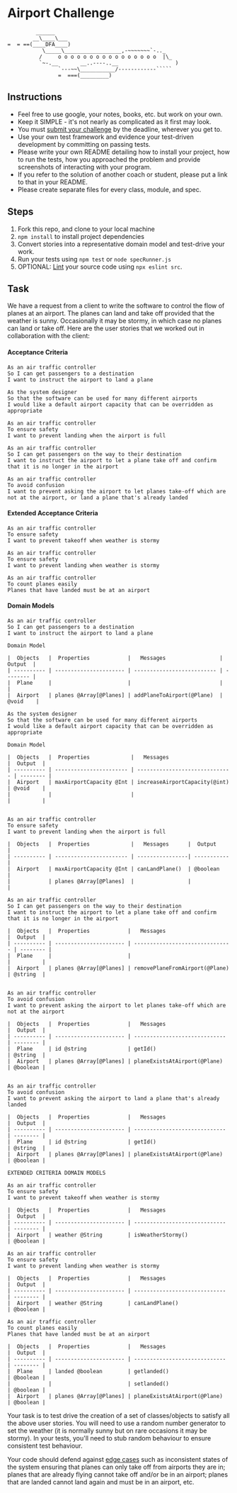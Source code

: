 Airport Challenge
=================

```
         ______
        __\____\___
=  = ==(____DFA____)
           \_____\__________________,-~~~~~~~`-.._
          /     o o o o o o o o o o o o o o o o  |\_
          `~-.__       __..----..__                  )
                `---~~\___________/------------`````
                =  ===(_________)

```

Instructions
---------

* Feel free to use google, your notes, books, etc. but work on your own.
* Keep it SIMPLE - it's not nearly as complicated as it first may look.
* You must [submit your challenge](https://airtable.com/shrUGm2T8TYCFAmjN) by the deadline, wherever you get to.
* Use your own test framework and evidence your test-driven development by committing on passing tests.
* Please write your own README detailing how to install your project, how to run the tests, how you approached the problem and provide screenshots of interacting with your program.
* If you refer to the solution of another coach or student, please put a link to that in your README.
* Please create separate files for every class, module, and spec.

Steps
-------

1. Fork this repo, and clone to your local machine
2. `npm install` to install project dependencies
3. Convert stories into a representative domain model and test-drive your work.
4. Run your tests using `npm test` or `node specRunner.js`
5. OPTIONAL: [Lint](https://eslint.org/docs/user-guide/getting-started) your source code using `npx eslint src`.

Task
-----

We have a request from a client to write the software to control the flow of planes at an airport. The planes can land and take off provided that the weather is sunny. Occasionally it may be stormy, in which case no planes can land or take off.  Here are the user stories that we worked out in collaboration with the client:

#### Acceptance Criteria
```
As an air traffic controller
So I can get passengers to a destination
I want to instruct the airport to land a plane

As the system designer
So that the software can be used for many different airports
I would like a default airport capacity that can be overridden as appropriate

As an air traffic controller
To ensure safety
I want to prevent landing when the airport is full

As an air traffic controller
So I can get passengers on the way to their destination
I want to instruct the airport to let a plane take off and confirm that it is no longer in the airport

As an air traffic controller
To avoid confusion
I want to prevent asking the airport to let planes take-off which are not at the airport, or land a plane that's already landed
```

#### Extended Acceptance Criteria
```
As an air traffic controller
To ensure safety
I want to prevent takeoff when weather is stormy

As an air traffic controller
To ensure safety
I want to prevent landing when weather is stormy

As an air traffic controller
To count planes easily
Planes that have landed must be at an airport
```

#### Domain Models
```
As an air traffic controller
So I can get passengers to a destination
I want to instruct the airport to land a plane

Domain Model

|  Objects   |  Properties            |   Messages                 |  Output  |
| ---------- | ---------------------- | -------------------------- | -------- |
|  Plane     |                        |                            |          |
|  Airport   | planes @Array[@Planes] | addPlaneToAirport(@Plane)  | @void    |

As the system designer
So that the software can be used for many different airports
I would like a default airport capacity that can be overridden as appropriate

Domain Model

|  Objects   |  Properties             |   Messages                     |  Output  |
| ---------- | ----------------------- | ------------------------------ | -------- |
|  Airport   | maxAirportCapacity @Int | increaseAirportCapacity(@int)  | @void    |
|            |                         |                                |          |


As an air traffic controller
To ensure safety
I want to prevent landing when the airport is full

|  Objects   |  Properties             |   Messages      |  Output     |
| ---------- | ----------------------- | ----------------| ----------- |
|  Airport   | maxAirportCapacity @Int | canLandPlane()  | @boolean    |
|            | planes @Array[@Planes]  |                 |             |

As an air traffic controller
So I can get passengers on the way to their destination
I want to instruct the airport to let a plane take off and confirm that it is no longer in the airport

|  Objects   |  Properties            |   Messages                      |  Output  |
| ---------- | ---------------------- | ------------------------------- | -------- |
|  Plane     |                        |                                 |          |
|  Airport   | planes @Array[@Planes] | removePlaneFromAirport(@Plane)  | @string  |


As an air traffic controller
To avoid confusion
I want to prevent asking the airport to let planes take-off which are not at the airport

|  Objects   |  Properties            |   Messages                    |  Output  |
| ---------- | ---------------------- | ----------------------------- | -------- |
|  Plane     | id @string             | getId()                       | @string  |
|  Airport   | planes @Array[@Planes] | planeExistsAtAirport(@Plane)  | @boolean |


As an air traffic controller
To avoid confusion
I want to prevent asking the airport to land a plane that's already landed

|  Objects   |  Properties            |   Messages                    |  Output  |
| ---------- | ---------------------- | ----------------------------- | -------- |
|  Plane     | id @string             | getId()                       | @string  |
|  Airport   | planes @Array[@Planes] | planeExistsAtAirport(@Plane)  | @boolean |

EXTENDED CRITERIA DOMAIN MODELS

As an air traffic controller
To ensure safety
I want to prevent takeoff when weather is stormy

|  Objects   |  Properties            |   Messages                    |  Output  |
| ---------- | ---------------------- | ----------------------------- | -------- |
|  Airport   | weather @String        | isWeatherStormy()             | @boolean |

As an air traffic controller
To ensure safety
I want to prevent landing when weather is stormy

|  Objects   |  Properties            |   Messages                    |  Output  |
| ---------- | ---------------------- | ----------------------------- | -------- |
|  Airport   | weather @String        | canLandPlane()                | @boolean |

As an air traffic controller
To count planes easily
Planes that have landed must be at an airport

|  Objects   |  Properties            |   Messages                    |  Output  |
| ---------- | ---------------------- | ----------------------------- | -------- |
|  Plane     | landed @boolean        | getlanded()                   | @boolean |
|            |                        | setlanded()                   | @boolean |
|  Airport   | planes @Array[@Planes] | planeExistsAtAirport(@Plane)  | @boolean |

```

Your task is to test drive the creation of a set of classes/objects to satisfy all the above user stories. You will need to use a random number generator to set the weather (it is normally sunny but on rare occasions it may be stormy). In your tests, you'll need to stub random behaviour to ensure consistent test behaviour.

Your code should defend against [edge cases](http://programmers.stackexchange.com/questions/125587/what-are-the-difference-between-an-edge-case-a-corner-case-a-base-case-and-a-b) such as inconsistent states of the system ensuring that planes can only take off from airports they are in; planes that are already flying cannot take off and/or be in an airport; planes that are landed cannot land again and must be in an airport, etc.
